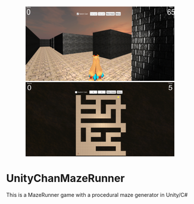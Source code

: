 <p align="center">
  <img width="400" height="200" src="1.png">
  <img width="400" height="200" src="2.png">
</p>

# UnityChanMazeRunner
This is a MazeRunner game with a procedural maze generator in Unity/C#
